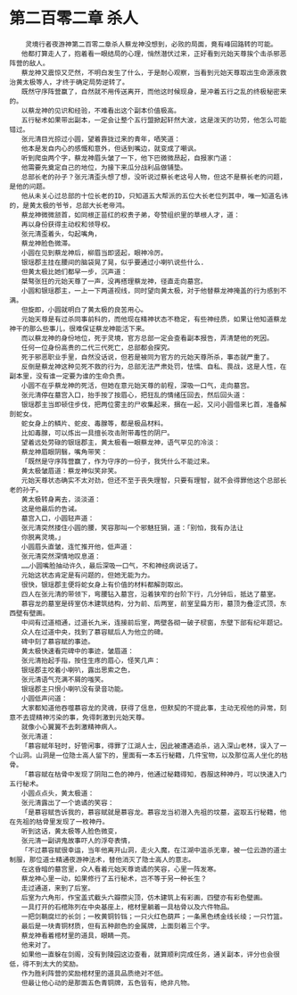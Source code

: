 # 第二百零二章 杀人
        灵境行者夜游神第二百零二章杀人蔡龙神没想到，必败的局面，竟有峰回路转的可能。
       他都打算走人了，抱着看一眼结局的心理，悄然潜伏过来，正好看到元始天尊挨个击杀邪恶阵营的敌人。
       蔡龙神又震惊又茫然，不明白发生了什么，于是耐心观察，当看到元始天尊取出生命源液救治黄太极等人，才终于确定局势逆转了。
       既然守序阵营赢了，自然就不用传送离开，而他这时候现身，是冲着五行之乱的终极秘密来的。
       以蔡龙神的见识和经验，不难看出这个副本价值极高。
       五行秘术如果带出副本，一定会让整个五行盟掀起轩然大波，这是泼天的功劳，他怎么可能错过。
       张元清目光掠过小圆，望着靠拢过来的青年，哂笑道：
       他本是发自内心的感慨和意外，但话到嘴边，就变成了嘲讽。
       听到爬虫两个字，蔡龙神眉头皱了一下，他下巴微微昂起，自报家门道：
       他需要先奠定自己的地位，为接下来瓜分战利品做铺垫。
       总部长老的孙子？张元清歪头想了想，没听说过蔡长老这号人物，但这不是蔡长老的问题，是他的问题。
       他从未关心过总部的十位长老的ID，只知道五大帮派的五位大长老位列其中，唯一知道名讳的，是黄太极的爷爷，总部大长老帝鸿。
       蔡龙神微微颔首，如同根正苗红的权贵子弟，夸赞组织里的草根人才，道：
       再以身份获得主动权和领导权。
       张元清歪着头，勾起嘴角，
       蔡龙神脸色微滞。
       小圆在见到蔡龙神后，柳眉当即竖起，眼神冷厉。
       银瑶郡主挂在腰间的脑袋晃了晃，似乎要通过小喇叭说些什么.
       但黄太极比她们都早一步，沉声道：
       桀骜张狂的元始天尊了一声，没再搭理蔡龙神，径直走向墓宫。
       小圆和银瑶郡主，一上一下两道视线，同时望向黄太极，对于他替蔡龙神掩盖的行为感到不满。
       但旋即，小圆就明白了黄太极的良苦用心。
       元始天尊是有过杀同事前科的，而他现在精神状态不稳定，有些神经质，如果让他知道蔡龙神干的那么些事儿，很难保证蔡龙神能活下来。
       而以蔡龙神的身份地位，死于灵境，官方总部一定会查看副本报告，弄清楚他的死因。
       任何一位身份高贵的二代三代死亡，总部都会探究。
       死于邪恶职业手里，自然没话说，但若是被同为官方的元始天尊所杀，事态就严重了。
       反倒是蔡龙神这种见死不救的行为，总部无法严肃处罚，怯懦、自私、畏战，这是人性，在副本里，没有谁一定要为谁的生命负责。
       小圆不在乎蔡龙神的死活，但她在意元始天尊的前程，深吸一口气，走向墓宫。
       张元清停在墓宫入口，抬手按了按眉心，把狂乱的情绪压回去，然后回头道：
       银瑶郡主当即顿住步伐，把两位雾主的尸收集起来，捆在一起，又问小圆借来匕首，准备解剖蛇女。
       蛇女身上的鳞片、蛇皮、毒腺等，都是极品材料。
       比如毒腺，可以炼出一具擅长攻击附带毒性的阴尸。
       望着远处劳碌的银瑶郡主，黄太极看一眼蔡龙神，语气罕见的冷淡：
       蔡龙神眉眼阴翳，嘴角带笑：
       「既然是守序阵营赢了，作为守序的一份子，我凭什么不能过来。
       黄太极皱眉道：蔡龙神似笑非笑。
       元始天尊状态确实不太对劲，但还不至于丧失理智，只要有理智，就不会得罪他这个总部长老的孙子。
       黄太极转身离去，淡淡道：
       这是他最后的告诫。
       墓宫入口，小圆轻声道：
       张元清突然搂住小圆的腰，笑容那叫一个邪魅狂狷，道：「别怕，我有办法让
       你脱离灵境。」
       小圆眉头直皱，连忙推开他，低声道：
       张元清突然深情地叹息道：
       ……小圆嘴脸抽动许久，最后深吸一口气，不和神经病说话了。
       元始这状态肯定是有问题的，但她无能为力。
       很快，银瑶郡主便将蛇女身上有价值的材料都解剖取出。
       四人在张元清的带领下，弯腰钻入墓宫，沿着狭窄的台阶下行，几分钟后，抵达了墓室。
       慕容龙的墓室是砖室仿木建筑结构，分为前、后两室，前室呈扁方形，墓顶为叠涩式顶，东西壁有壁画。
       中间有过道相通，过道长九米，连接前后室，两壁各砌一破子棂窗，东壁下部有纪年题记。
       众人在过道中央，找到了慕容赋后人为他立的碑。
       碑中刻了慕容赋的事迹。
       黄太极快速看完碑中的事迹，皱眉道：
       张元清抬起手指，按住生疼的眉心，怪笑几声：
       银瑶郡主咬着小喇叭，露出思索之色，
       张元清语气充满不屑的嗤笑。
       银瑶郡主只恨小喇叭没有录音功能。
       小圆低声问道：
       大家都知道他吞噬慕容龙的灵魂，获得了信息，但默契的不提此事，主动无视他的异常，刻意不去提精神污染的事，免得刺激到元始天尊。
       就像小心翼翼不去刺激精神病人。
       张元清道：
       「慕容赋年轻时，好管闲事，得罪了江湖人士，因此被遭遇追杀，逃入深山老林，误入了一个山洞。山洞是一位隐士高人留下的，里面有一本五行秘籍，几件宝物，以及那位高人坐化的枯骨。
       「慕容赋在枯骨中发现了阴阳二色的神丹，他通过秘籍得知，吞服这种神丹，可以快速入门五行秘术。
       小圆点点头，黄太极道：
       张元清露出了一个诡谲的笑容：
       「是慕容赋告诉我的，慕容赋就是慕容龙。慕容龙当初潜入先祖的坟墓，盗取五行秘籍，他在先祖的枯骨里发现了一枚神丹。
       听到这话，黄太极等人脸色微变，
       张元清一副讲鬼故事吓人的浮夸表情，
       「不过慕容赋很幸运，当年他离开山洞，走火入魔，在江湖中滥杀无辜，被一位云游的道士制服，那位道士精通夜游神法术，替他消灭了隐士高人的意志。
       在这昏暗的墓宫里，众人看着元始天尊诡谲的笑容，心里一阵发寒。
       蔡龙神心里一动，如果修行了五行秘术，岂不等于另一种长生？
       走过通道，来到了后室。
       后室为六角形，作宝盖式截头六瓣攒尖顶，仿木建筑上有彩画，四壁亦有彩色壁画。
       一具打开的石棺陈列在中央基座上，棺材里躺着一具枯骨以及六件物品。
       一把剑鞘腐烂的长剑；一枚黄铜铃铛；一只火红色葫芦；一条黑色绣金线长绫；一只竹篮。
       最后是一块青铜材质，但有五种颜色的金属牌，上面刻着三个字。
       蔡龙神看着棺材里的道具，眼睛一亮。
       他来对了。
       如果他一直躲在剑阁，没有到陵园这边查看，就算顺利完成任务，通关副本，评分也会很低，得不到太大的奖励。
       作为胜利阵营的奖励棺材里的道具品质绝对不低。
       但最让他心动的是那面五色青铜牌，五色皆有，绝非凡物。